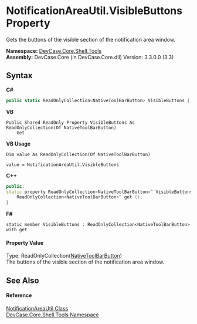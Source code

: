 # NotificationAreaUtil.VisibleButtons Property 
 

Gets the buttons of the visible section of the notification area window.

**Namespace:**&nbsp;<a href="N_DevCase_Core_Shell_Tools">DevCase.Core.Shell.Tools</a><br />**Assembly:**&nbsp;DevCase.Core (in DevCase.Core.dll) Version: 3.3.0.0 (3.3)

## Syntax

**C#**<br />
``` C#
public static ReadOnlyCollection<NativeToolBarButton> VisibleButtons { get; }
```

**VB**<br />
``` VB
Public Shared ReadOnly Property VisibleButtons As ReadOnlyCollection(Of NativeToolBarButton)
	Get
```

**VB Usage**<br />
``` VB Usage
Dim value As ReadOnlyCollection(Of NativeToolBarButton)

value = NotificationAreaUtil.VisibleButtons

```

**C++**<br />
``` C++
public:
static property ReadOnlyCollection<NativeToolBarButton>^ VisibleButtons {
	ReadOnlyCollection<NativeToolBarButton>^ get ();
}
```

**F#**<br />
``` F#
static member VisibleButtons : ReadOnlyCollection<NativeToolBarButton> with get

```


#### Property Value
Type: ReadOnlyCollection(<a href="T_DevCase_Interop_Unmanaged_Win32_Structures_NativeToolBarButton">NativeToolBarButton</a>)<br />The buttons of the visible section of the notification area window.

## See Also


#### Reference
<a href="T_DevCase_Core_Shell_Tools_NotificationAreaUtil">NotificationAreaUtil Class</a><br /><a href="N_DevCase_Core_Shell_Tools">DevCase.Core.Shell.Tools Namespace</a><br />